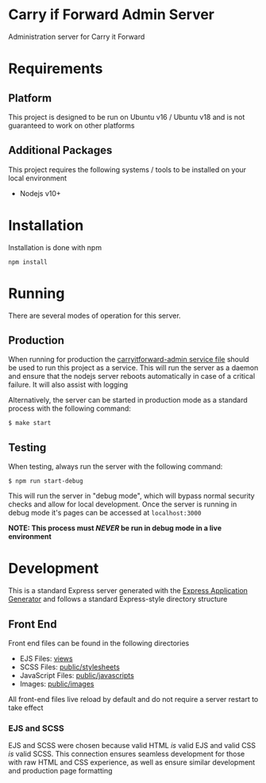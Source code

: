 # Carry if Forward Admin Server
Administration server for Carry it Forward

# Requirements
## Platform
This project is designed to be run on Ubuntu v16 / Ubuntu v18 and is not guaranteed to work on other platforms

## Additional Packages
This project requires the following systems / tools to be installed on your local environment
- Nodejs v10+

# Installation
Installation is done with npm
```
npm install
```

# Running
There are several modes of operation for this server.

## Production
When running for production the [carryitforward-admin service file](carryitforward-admin.service) should be used to run this project as a service. This will run the server as a daemon and ensure that the nodejs server reboots automatically in case of a critical failure. It will also assist with logging

Alternatively, the server can be started in production mode as a standard process with the following command:
```
$ make start
```

## Testing
When testing, always run the server with the following command:
```
$ npm run start-debug
```
This will run the server in "debug mode", which will bypass normal security checks and allow for local development. Once the server is running in debug mode it's pages can be accessed at `localhost:3000`

**NOTE: This process must _NEVER_ be run in debug mode in a live environment**

# Development
This is a standard Express server generated with the [Express Application Generator](https://expressjs.com/en/starter/generator.html) and follows a standard Express-style directory structure

## Front End
Front end files can be found in the following directories
- EJS Files: [views](views)
- SCSS Files: [public/stylesheets](public/stylesheets)
- JavaScript Files: [public/javascripts](public/javascripts)
- Images: [public/images](public/images)

All front-end files live reload by default and do not require a server restart to take effect

### EJS and SCSS
EJS and SCSS were chosen because valid HTML _is_ valid EJS and valid CSS _is_ valid SCSS. This connection ensures seamless development for those with raw HTML and CSS experience, as well as ensure similar development and production page formatting
